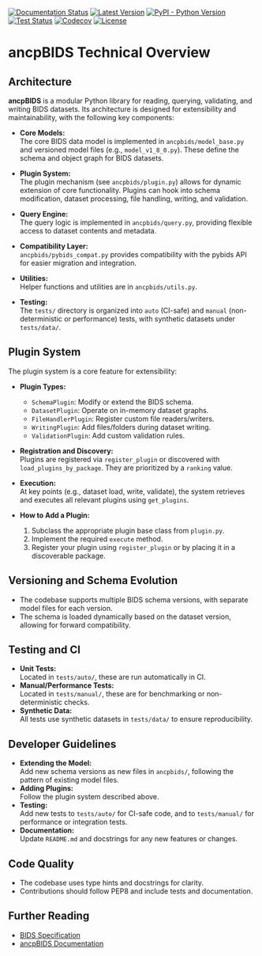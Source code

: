 [![Documentation Status](https://readthedocs.org/projects/ancpbids/badge/?version=latest)](http://ancpbids.readthedocs.io/en/latest/?badge=latest)
[![Latest Version](https://img.shields.io/pypi/v/ancpbids.svg)](https://pypi.python.org/pypi/ancpbids/)
[![PyPI - Python Version](https://img.shields.io/pypi/pyversions/ancpbids.svg)](https://pypi.python.org/pypi/ancpbids/)
[![Test Status](https://github.com/ANCPLabOldenburg/ancp-bids/actions/workflows/testing.yml/badge.svg)](https://github.com/ANCPLabOldenburg/ancp-bids/actions/workflows/testing.yml)
[![Codecov](https://codecov.io/gh/ANCPLabOldenburg/ancp-bids/branch/main/graph/badge.svg)](https://codecov.io/gh/ANCPLabOldenburg/ancp-bids)
[![License](https://img.shields.io/badge/License-MIT-blue.svg)](https://opensource.org/licenses/MIT)

# ancpBIDS Technical Overview

## Architecture

**ancpBIDS** is a modular Python library for reading, querying, validating, and writing BIDS datasets. Its architecture is designed for extensibility and maintainability, with the following key components:

- **Core Models:**  
	The core BIDS data model is implemented in `ancpbids/model_base.py` and versioned model files (e.g., `model_v1_8_0.py`). These define the schema and object graph for BIDS datasets.

- **Plugin System:**  
	The plugin mechanism (see `ancpbids/plugin.py`) allows for dynamic extension of core functionality. Plugins can hook into schema modification, dataset processing, file handling, writing, and validation.

- **Query Engine:**  
	The query logic is implemented in `ancpbids/query.py`, providing flexible access to dataset contents and metadata.

- **Compatibility Layer:**  
	`ancpbids/pybids_compat.py` provides compatibility with the pybids API for easier migration and integration.

- **Utilities:**  
	Helper functions and utilities are in `ancpbids/utils.py`.

- **Testing:**  
	The `tests/` directory is organized into `auto` (CI-safe) and `manual` (non-deterministic or performance) tests, with synthetic datasets under `tests/data/`.

## Plugin System

The plugin system is a core feature for extensibility:

- **Plugin Types:**  
	- `SchemaPlugin`: Modify or extend the BIDS schema.
	- `DatasetPlugin`: Operate on in-memory dataset graphs.
	- `FileHandlerPlugin`: Register custom file readers/writers.
	- `WritingPlugin`: Add files/folders during dataset writing.
	- `ValidationPlugin`: Add custom validation rules.

- **Registration and Discovery:**  
	Plugins are registered via `register_plugin` or discovered with `load_plugins_by_package`. They are prioritized by a `ranking` value.

- **Execution:**  
	At key points (e.g., dataset load, write, validate), the system retrieves and executes all relevant plugins using `get_plugins`.

- **How to Add a Plugin:**  
	1. Subclass the appropriate plugin base class from `plugin.py`.
	2. Implement the required `execute` method.
	3. Register your plugin using `register_plugin` or by placing it in a discoverable package.

## Versioning and Schema Evolution

- The codebase supports multiple BIDS schema versions, with separate model files for each version.
- The schema is loaded dynamically based on the dataset version, allowing for forward compatibility.

## Testing and CI

- **Unit Tests:**  
	Located in `tests/auto/`, these are run automatically in CI.
- **Manual/Performance Tests:**  
	Located in `tests/manual/`, these are for benchmarking or non-deterministic checks.
- **Synthetic Data:**  
	All tests use synthetic datasets in `tests/data/` to ensure reproducibility.

## Developer Guidelines

- **Extending the Model:**  
	Add new schema versions as new files in `ancpbids/`, following the pattern of existing model files.
- **Adding Plugins:**  
	Follow the plugin system described above.
- **Testing:**  
	Add new tests to `tests/auto/` for CI-safe code, and to `tests/manual/` for performance or integration tests.
- **Documentation:**  
	Update `README.md` and docstrings for any new features or changes.

## Code Quality

- The codebase uses type hints and docstrings for clarity.
- Contributions should follow PEP8 and include tests and documentation.

## Further Reading

- [BIDS Specification](https://bids.neuroimaging.io/)
- [ancpBIDS Documentation](https://ancpbids.readthedocs.io)